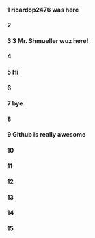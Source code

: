 #### 1 ricardop2476 was here
#### 2
#### 3 3 Mr. Shmueller wuz here!
#### 4
#### 5 Hi
#### 6
#### 7 bye
#### 8
#### 9 Github is really awesome

#### 10
#### 11
#### 12
#### 13
#### 14
#### 15